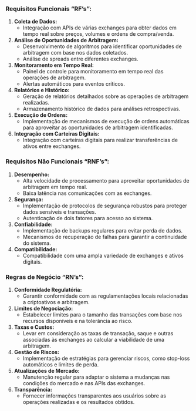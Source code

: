 ### **Requisitos Funcionais “RF’s”:**

1. **Coleta de Dados:**
    - Integração com APIs de várias exchanges para obter dados em tempo real sobre preços, volumes e ordens de compra/venda.
2. **Análise de Oportunidades de Arbitragem:**
    - Desenvolvimento de algoritmos para identificar oportunidades de arbitragem com base nos dados coletados.
    - Análise de spreads entre diferentes exchanges.
3. **Monitoramento em Tempo Real:**
    - Painel de controle para monitoramento em tempo real das operações de arbitragem.
    - Alertas automáticos para eventos críticos.
4. **Relatórios e Histórico:**
    - Geração de relatórios detalhados sobre as operações de arbitragem realizadas.
    - Armazenamento histórico de dados para análises retrospectivas.
5. **Execução de Ordens:**
    - Implementação de mecanismos de execução de ordens automáticas para aproveitar as oportunidades de arbitragem identificadas.
6. **Integração com Carteiras Digitais:**
    - Integração com carteiras digitais para realizar transferências de ativos entre exchanges.

### **Requisitos Não Funcionais “RNF’s”:**

1. **Desempenho:**
    - Alta velocidade de processamento para aproveitar oportunidades de arbitragem em tempo real.
    - Baixa latência nas comunicações com as exchanges.
2. **Segurança:**
    - Implementação de protocolos de segurança robustos para proteger dados sensíveis e transações.
    - Autenticação de dois fatores para acesso ao sistema.
3. **Confiabilidade:**
    - Implementação de backups regulares para evitar perda de dados.
    - Mecanismos de recuperação de falhas para garantir a continuidade do sistema.
4. **Compatibilidade:**
    - Compatibilidade com uma ampla variedade de exchanges e ativos digitais.

### **Regras de Negócio “RN’s”:**

1. **Conformidade Regulatória:**
    - Garantir conformidade com as regulamentações locais relacionadas a criptoativos e arbitragem.
2. **Limites de Negociação:**
    - Estabelecer limites para o tamanho das transações com base nos recursos disponíveis e na tolerância ao risco.
3. **Taxas e Custos:**
    - Levar em consideração as taxas de transação, saque e outras associadas às exchanges ao calcular a viabilidade de uma arbitragem.
4. **Gestão de Riscos:**
    - Implementação de estratégias para gerenciar riscos, como stop-loss automáticos e limites de perda.
5. **Atualizações de Mercado:**
    - Manutenção regular para adaptar o sistema a mudanças nas condições do mercado e nas APIs das exchanges.
6. **Transparência:**
    - Fornecer informações transparentes aos usuários sobre as operações realizadas e os resultados obtidos.